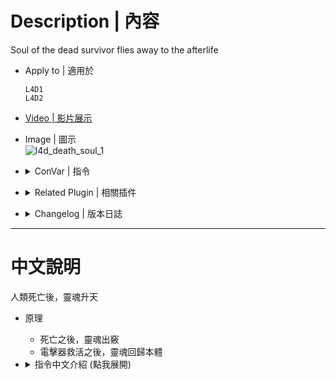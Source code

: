 # Description | 內容
Soul of the dead survivor flies away to the afterlife

* Apply to | 適用於
	```
	L4D1
	L4D2
	```

* [Video | 影片展示](https://youtu.be/tSb1ayyhW0I)

* Image | 圖示
	<br/>![l4d_death_soul_1](image/l4d_death_soul_1.gif)

* <details><summary>ConVar | 指令</summary>

	* cfg/sourcemod/l4d_death_soul.cfg
		```php
		// 0=Plugin off, 1=Plugin on.
		l4d_death_soul_allow "1"
		```
</details>

* <details><summary>Related Plugin | 相關插件</summary>

	1. [l4d_graves](/l4d_graves): When a survivor die, on his body appear a grave.
		> 為人類屍體造一個墓碑以做紀念
</details>

* <details><summary>Changelog | 版本日誌</summary>

	* v1.2h (2025-2-21)
		* Fixed error

	* v1.1h (2025-2-12)
		* Fixed crash due to invalid reference

	* v1.0h (2023-7-27)
		* Remove soul when player changes team.
		* Remove CPR

	* Original & Credit
		* [Dragokas](https://forums.alliedmods.net/showthread.php?t=319273)
</details>

- - - -
# 中文說明
人類死亡後，靈魂升天

* 原理
	* 死亡之後，靈魂出竅
	* 電擊器救活之後，靈魂回歸本體

* <details><summary>指令中文介紹 (點我展開)</summary>

	* cfg/sourcemod/l4d_death_soul.cfg
		```php
		// 0=關閉插件, 1=啟動插件
		l4d_death_soul_allow "1"
		```
</details>